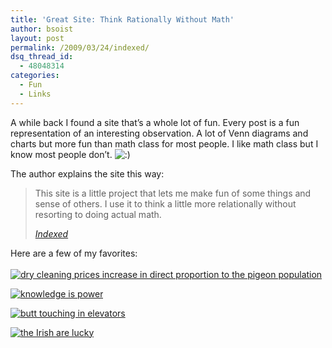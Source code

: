 ```yaml
---
title: 'Great Site: Think Rationally Without Math'
author: bsoist
layout: post
permalink: /2009/03/24/indexed/
dsq_thread_id:
  - 48048314
categories:
  - Fun
  - Links
---
```

A while back I found a site that&#8217;s a whole lot of fun. Every post is a fun representation of an interesting observation. A lot of Venn diagrams and charts but more fun than math class for most people. I like math class but I know most people don&#8217;t. <img src='http://archive.whsjr.soistmann.com/oped/wp-includes/images/smilies/icon_smile.gif' alt=':)' class='wp-smiley' /> 

The author explains the site this way:

> This site is a little project that lets me make fun of some things and sense of others. I use it to think a little more relationally without resorting to doing actual math.
> 
> <cite><a href="http://thisisindexed.com/">Indexed</a></cite>

Here are a few of my favorites:  
[  
![dry cleaning prices increase in direct proportion to the pigeon population][1]][2]  


[![knowledge is power][3]][4]  


[![butt touching in elevators][5]][6]  


[![the Irish are lucky][7]][8]

 [1]: http://thisisindexed.com/wp-content/uploads/2009/01/card2023-380x227.jpg
 [2]: http://thisisindexed.com/2009/01/whats-with-the-umbrella-on-such-a-nice-day/
 [3]: http://thisisindexed.com/wp-content/uploads/2009/02/card2057-1-371x231.jpg
 [4]: http://thisisindexed.com/2009/02/keep-libraries-free/
 [5]: http://thisisindexed.com/wp-content/uploads/2009/03/card2067-380x230.jpg
 [6]: http://thisisindexed.com/2009/03/see-also-cell-phone-pictures/
 [7]: http://thisisindexed.com/wp-content/uploads/2009/03/card2079-375x231.jpg
 [8]: http://thisisindexed.com/2009/03/enjoy-this-ironic-holiday/